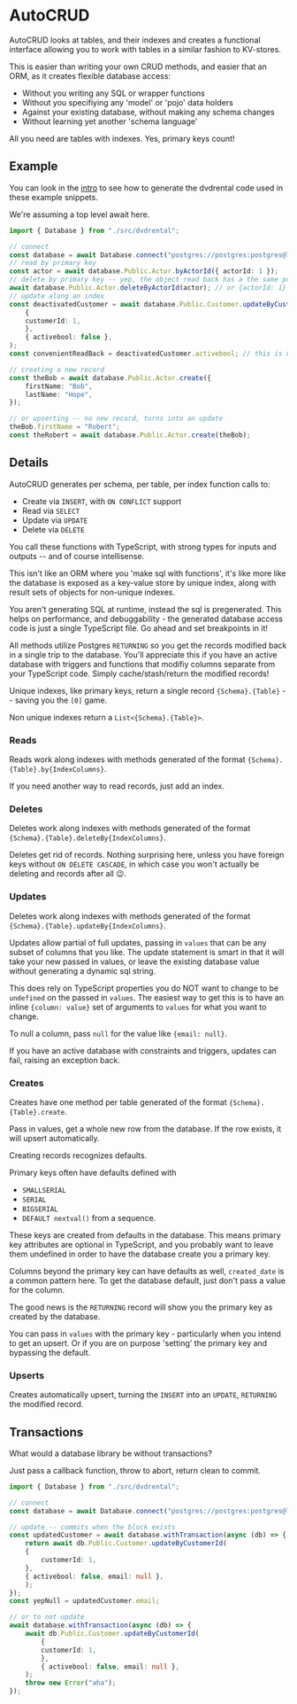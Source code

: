 # AutoCRUD

AutoCRUD looks at tables, and their indexes and creates a functional interface
allowing you to work with tables in a similar fashion to KV-stores.

This is easier than writing your own CRUD methods, and easier that an ORM, as it
creates flexible database access:

* Without you writing any SQL or wrapper functions
* Without you specifiying any 'model' or 'pojo' data holders
* Against your existing database, without making any schema changes
* Without learning yet another 'schema language'

All you need are tables with indexes. Yes, primary keys count!

## Example

You can look in the [intro](./index.md) to see how to generate the dvdrental code
used in these example snippets.

We're assuming a top level await here.

```typescript
import { Database } from "./src/dvdrental";

// connect
const database = await Database.connect("postgres://postgres:postgres@localhost:5432/dvdrental");
// read by primary key
const actor = await database.Public.Actor.byActorId({ actorId: 1 });
// delete by primary key -- yep, the object read back has a the same property name!
await database.Public.Actor.deleteByActorId(actor); // or {actorId: 1}
// update along an index
const deactivatedCustomer = await database.Public.Customer.updateByCustomerId(
    {
    customerId: 1,
    },
    { activebool: false },
);
const convenientReadBack = deactivatedCustomer.activebool; // this is now false, no additional read needed

// creating a new record
const theBob = await database.Public.Actor.create({
    firstName: "Bob",
    lastName: "Hope",
});

// or upserting -- no new record, turns into an update
theBob.firstName = "Robert";
const theRobert = await database.Public.Actor.create(theBob);
```

## Details

AutoCRUD generates per schema, per table, per index function calls to:

* Create via `INSERT`, with `ON CONFLICT` support
* Read via `SELECT`
* Update via `UPDATE`
* Delete via `DELETE`

You call these functions with TypeScript, with strong types for inputs and outputs -- and of course intellisense.

This isn't like an ORM where you 'make sql with functions', it's like more like
the database is exposed as a key-value store by unique index, along with result sets
of objects for non-unique indexes.

You aren't generating SQL at runtime, instead the sql is pregenerated. This helps
on performance, and debuggability - the generated database access code is just
a single TypeScript file. Go ahead and set breakpoints in it!

All methods utilize Postgres `RETURNING` so you get the records modified back
in a single trip to the database. You'll appreciate this if you have an active
database with triggers and functions that modifiy columns separate from your
TypeScript code. Simply cache/stash/return the modified records!

Unique indexes, like primary keys, return a single record `{Schema}.{Table}`
-- saving you the `[0]` game.

Non unique indexes return a `List<{Schema}.{Table}>`.

### Reads

Reads work along indexes with methods generated of the format `{Schema}.{Table}.by{IndexColumns}`.

If you need another way to read records, just add an index.

### Deletes

Deletes work along indexes with methods generated of the format `{Schema}.{Table}.deleteBy{IndexColumns}`.

Deletes get rid of records. Nothing surprising here, unless you have foreign
keys without `ON DELETE CASCADE`, in which case you won't actually be deleting
and records after all 😉.

### Updates

Deletes work along indexes with methods generated of the format `{Schema}.{Table}.updateBy{IndexColumns}`.

Updates allow partial of full updates, passing in `values` that can be
any subset of columns that you like. The update statement is smart in that
it will take your new passed in values, or leave the existing database value
without generating a dynamic sql string.

This does rely on TypeScript properties you do NOT want to change to be `undefined`
on the passed in `values`. The easiest way to get this is to have an inline `{column: value}`
set of arguments to `values` for what you want to change.

To null a column, pass `null` for the value like `{email: null}`.

If you have an active database with constraints and triggers, updates can fail, raising
an exception back.

### Creates

Creates have one method per table generated of the format `{Schema}.{Table}.create`.

Pass in values, get a whole new row from the database. If the row exists, it will
upsert automatically.

Creating records recognizes defaults.

Primary keys often have defaults defined with

* `SMALLSERIAL`
* `SERIAL`
* `BIGSERIAL`
* `DEFAULT nextval()` from a sequence.

These keys are created from defaults in the database.
This means primary key attributes are optional in TypeScript, and you probably
want to leave them undefined in order to have the database create you a primary key.

Columns beyond the primary key can have defaults as well, `created_date` is a common
pattern here. To get the database default, just don't pass a value for the column.

The good news is the `RETURNING` record will show you the primary key as
created by the database.

You can pass in `values` with the primary key - particularly when you
intend to get an upsert. Or if you are on purpose 'setting' the primary key
and bypassing the default.

### Upserts

Creates automatically upsert, turning the `INSERT` into an `UPDATE`, `RETURNING`
the modified record.

## Transactions

What would a database library be without transactions?

Just pass a callback function, throw to abort, return clean to commit.

```typescript
import { Database } from "./src/dvdrental";

// connect
const database = await Database.connect("postgres://postgres:postgres@localhost:5432/dvdrental");

// update -- commits when the block exists
const updatedCustomer = await database.withTransaction(async (db) => {
    return await db.Public.Customer.updateByCustomerId(
    {
        customerId: 1,
    },
    { activebool: false, email: null },
    );
});
const yepNull = updatedCustomer.email;

// or to not update
await database.withTransaction(async (db) => {
    await db.Public.Customer.updateByCustomerId(
        {
        customerId: 1,
        },
        { activebool: false, email: null },
    );
    throw new Error("aha");
});
```
